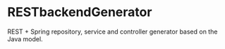 # RESTbackendGenerator
REST + Spring repository, service and controller generator based on the Java model. 
